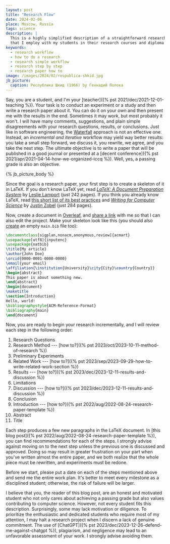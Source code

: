 ```yaml
---
layout: post
title: "Research Flow"
date: 2024-02-06
place: Moscow, Russia
tags: science
description: |
  This is a highly simplified description of a straightforward research workflow 
  that I employ with my students in their research courses and diploma projects.
keywords:
  - research workflow
  - how to do a research
  - research simple workflow
  - research step by step
  - research paper how to
image: /images/2024/02/respublica-shkid.jpg
jb_picture:
  caption: Республика Шкид (1966) by Геннадий Полока
---
```


Say, you are a student, and I'm your [teacher]({% pst 2021/dec/2021-12-01-teaching %}). 
Your task is to conduct 
an experiment or a study and then write a research paper about it. 
You can do it on your own and then present me with the results in the end. 
Sometimes it may work, but most probably it won't. I will have many comments, 
suggestions, and plain simple disagreements with your research questions, results, 
or conclusions. Just like in software engineering, the [Waterfall](https://en.wikipedia.org/wiki/Waterfall_model) approach 
is not an effective one. Instead, an _incremental and iterative_ workflow 
may yield way better results: you take a small step forward, 
we discuss it, you rewrite, we agree, and you take the next step. 
The ultimate objective is to write a paper that will be published in 
a good journal or presented at a [decent conference]({% pst 2021/apr/2021-04-14-how-we-organized-iccq %}). 
Well, yes, a passing grade is also an objective.

<!--more-->

{% jb_picture_body %}

Since the goal is a research paper, your first step is to create 
a skeleton of it in LaTeX. If you don't know LaTeX yet, 
read [_LaTeX: A Document Preparation System_](https://www.amazon.com/LaTeX-Document-Preparation-System-2nd/dp/0201529831) 
by [Leslie Lamport](https://en.wikipedia.org/wiki/Leslie_Lamport) (just 242 pages). 
If you think you already know LaTeX, 
read [this short list of its best practices](https://yegor256.github.io/latex-best-practices/main.pdf) 
and [_Writing for Computer Science_](https://link.springer.com/book/10.1007/978-1-4471-6639-9) 
by [Justin Zobel](https://scholar.google.com/citations?user=uEHvqE8AAAAJ) (just 284 pages).

Now, create a document in [Overleaf](https://overleaf.com), 
and [share a link](https://www.overleaf.com/learn/how-to/Sharing_a_project#Link_sharing) 
with me so that I can also edit the project. Make your skeleton look like 
this (you should also [create](https://www.overleaf.com/learn/how-to/Using_bibliographies_on_Overleaf) 
an empty `main.bib` file too):

```tex
\documentclass[sigplan,nonacm,anonymous,review]{acmart}
\usepackage[utf8]{inputenc}
\usepackage{natbib}
\title{My article}
\author{John Doe}
\orcid{0000-0001-0000-0000}
\email{your email}
\affiliation{\institution{University}\city{City}\country{Country}}
\begin{abstract}
This paper is about something new.
\end{abstract}
\begin{document}
\maketitle
\section{Introduction}
Hello, world!
\bibliographystyle{ACM-Reference-Format}
\bibliography{main}
\end{document}
```

Now, you are ready to begin your research incrementally, 
and I will review each step in the following order:

  1. Research Questions
  1. Research Method --- [how to?]({% pst 2023/oct/2023-10-11-method-of-research %})
  1. Preliminary Experiments
  1. Related Work --- [how to?]({% pst 2023/sep/2023-09-29-how-to-write-related-work-section %})
  1. Results --- [how to?]({% pst 2023/dec/2023-12-11-results-and-discussion %})
  1. Limitations
  1. Discussion --- [how to?]({% pst 2023/dec/2023-12-11-results-and-discussion %})
  1. Conclusion
  1. Introduction --- [how to?]({% pst 2022/aug/2022-08-24-research-paper-template %})
  1. Abstract
  1. Title

Each step produces a few new paragraphs in the LaTeX document. 
In [this blog post]({% pst 2022/aug/2022-08-24-research-paper-template %}), 
you can find recommendations for each of the steps. I strongly advise against 
moving on to the next step unless the previous one is discussed and approved. 
Doing so may result in greater frustration on your part when you've 
written almost the entire paper, and we both realize that the 
whole piece must be rewritten, and experiments must be redone.

Before we start, please put a date on each of the steps mentioned above and send 
me the entire work plan. It's better to meet every milestone as a disciplined student; 
otherwise, the risk of failure will be larger.

I believe that you, the reader of this blog post, are an honest and motivated 
student who not only cares about achieving a passing grade but also 
values contributing to computer science. However, not every student fits this description. 
Surprisingly, some may lack motivation or diligence. To prioritize the enthusiastic 
and dedicated students who require most of my attention, I may halt a research 
project when I discern a lack of genuine commitment. The use of 
[ChatGPT]({% pst 2023/dec/2023-12-26-defend-me-against-chatgpt %}), 
plagiarism, and negligence may lead to an unfavorable assessment of your work. 
I strongly advise avoiding them.
